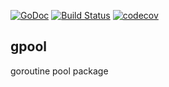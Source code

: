 [![GoDoc](https://godoc.org/github.com/thinkgos/gpool?status.svg)](https://godoc.org/github.com/thinkgos/gpool)
[![Build Status](https://travis-ci.org/thinkgos/gpool.svg?branch=master)](https://travis-ci.org/thinkgos/gpool)
[![codecov](https://codecov.io/gh/thinkgos/gpool/branch/master/graph/badge.svg)](https://codecov.io/gh/thinkgos/gpool)

## gpool
goroutine pool package